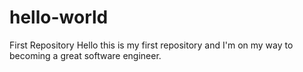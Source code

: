 # hello-world
First Repository
Hello this is my first repository and I'm on my way to becoming a great software engineer.

